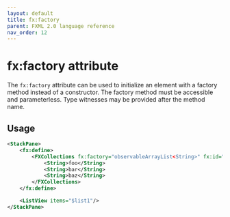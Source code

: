 ```yaml
---
layout: default
title: fx:factory
parent: FXML 2.0 language reference
nav_order: 12
---
```


# fx:factory attribute
The `fx:factory` attribute can be used to initialize an element with a factory method instead of a constructor. The factory method must be accessible and parameterless.
Type witnesses may be provided after the method name.

## Usage

```xml
<StackPane>
    <fx:define>
        <FXCollections fx:factory="observableArrayList<String>" fx:id="list1">
            <String>foo</String>
            <String>bar</String>
            <String>baz</String>
        </FXCollections>
    </fx:define>

    <ListView items="$list1"/>
</StackPane>
```